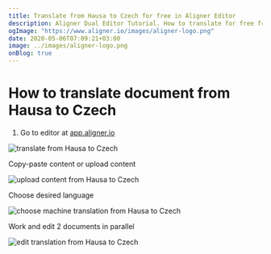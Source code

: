 ```yaml
---
title: Translate from Hausa to Czech for free in Aligner Editor
description: Aligner Dual Editor Tutorial. How to translate for free from Hausa to Czech. Aligner is multilingual document management platform. 
ogImage: "https://www.aligner.io/images/aligner-logo.png"
date: 2020-05-06T07:09:21+03:00
image: ../images/aligner-logo.png
onBlog: true
---
```


# How to translate document from Hausa to Czech

1. Go to editor at [app.aligner.io](https://app.aligner.io "Aligner App web page")

![translate from Hausa to Czech](../aligner-blank-editor.png "translate from Hausa to Czech")

Copy-paste content or upload content

![upload content from Hausa to Czech](../aligner-uploaded-document.png "upload content from Hausa to Czech")

Choose desired language

![choose machine translation from Hausa to Czech](../aligner-language-dropdown.png "choose machine translation from Hausa to Czech")

Work and edit 2 documents in parallel

![edit translation from Hausa to Czech](../aligner-double-sitded-editor.png "edit translation from Hausa to Czech")

